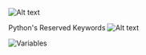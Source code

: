 ![Alt text](operators.png)

Python's Reserved Keywords
![Alt text](reserved.png)

![Variables](variables.png)